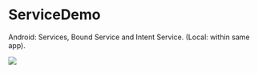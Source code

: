 # ServiceDemo
Android: Services, Bound Service and Intent Service. (Local: within same app).

<img src="https://s2.gifyu.com/images/ezgif.com-resizef70d950cf10aa366.gif"/>
